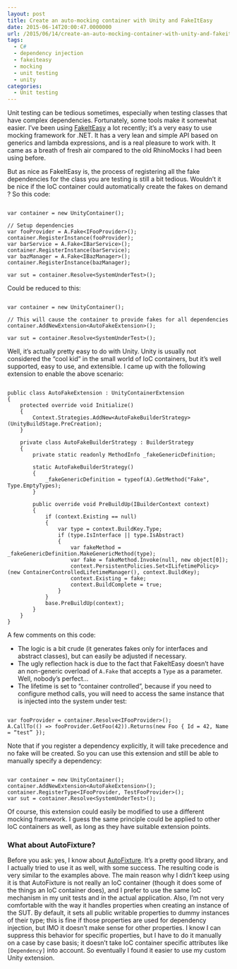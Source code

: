 ```yaml
---
layout: post
title: Create an auto-mocking container with Unity and FakeItEasy
date: 2015-06-14T20:00:47.0000000
url: /2015/06/14/create-an-auto-mocking-container-with-unity-and-fakeiteasy/
tags:
  - C#
  - dependency injection
  - fakeiteasy
  - mocking
  - unit testing
  - unity
categories:
  - Unit testing
---
```



Unit testing can be tedious sometimes, especially when testing classes that have complex dependencies. Fortunately, some tools make it somewhat easier. I’ve been using [FakeItEasy](https://github.com/FakeItEasy/FakeItEasy) a lot recently; it’s a very easy to use mocking framework for .NET. It has a very lean and simple API based on generics and lambda expressions, and is a real pleasure to work with. It came as a breath of fresh air compared to the old RhinoMocks I had been using before.

But as nice as FakeItEasy is, the process of registering all the fake dependencies for the class you are testing is still a bit tedious. Wouldn’t it be nice if the IoC container could automatically create the fakes on demand ? So this code:

```

var container = new UnityContainer();

// Setup dependencies
var fooProvider = A.Fake<IFooProvider>();
container.RegisterInstance(fooProvider);
var barService = A.Fake<IBarService>();
container.RegisterInstance(barService);
var bazManager = A.Fake<IBazManager>();
container.RegisterInstance(bazManager);

var sut = container.Resolve<SystemUnderTest>();
```

Could be reduced to this:

```

var container = new UnityContainer();

// This will cause the container to provide fakes for all dependencies
container.AddNewExtension<AutoFakeExtension>();

var sut = container.Resolve<SystemUnderTest>();
```

Well, it’s actually pretty easy to do with Unity. Unity is usually not considered the “cool kid” in the small world of IoC containers, but it’s well supported, easy to use, and extensible. I came up with the following extension to enable the above scenario:

```

public class AutoFakeExtension : UnityContainerExtension
{
    protected override void Initialize()
    {
        Context.Strategies.AddNew<AutoFakeBuilderStrategy>(UnityBuildStage.PreCreation);
    }
    
    private class AutoFakeBuilderStrategy : BuilderStrategy
    {
        private static readonly MethodInfo _fakeGenericDefinition;
    
        static AutoFakeBuilderStrategy()
        {
            _fakeGenericDefinition = typeof(A).GetMethod("Fake", Type.EmptyTypes);
        }
        
        public override void PreBuildUp(IBuilderContext context)
        {
            if (context.Existing == null)
            {
                var type = context.BuildKey.Type;
                if (type.IsInterface || type.IsAbstract)
                {
                    var fakeMethod = _fakeGenericDefinition.MakeGenericMethod(type);
                    var fake = fakeMethod.Invoke(null, new object[0]);
                    context.PersistentPolicies.Set<ILifetimePolicy>(new ContainerControlledLifetimeManager(), context.BuildKey);
                    context.Existing = fake;
                    context.BuildComplete = true;
                }
            }
            base.PreBuildUp(context);
        }
    }
}
```

A few comments on this code:

- The logic is a bit crude (it generates fakes only for interfaces and abstract classes), but can easily be adjusted if necessary.
- The ugly reflection hack is due to the fact that FakeItEasy doesn’t have an non-generic overload of `A.Fake` that accepts a `Type` as a parameter. Well, nobody’s perfect…
- The lifetime is set to “container controlled”, because if you need to configure method calls, you will need to access the same instance that is injected into the system under test:


```

var fooProvider = container.Resolve<IFooProvider>();
A.CallTo(() => fooProvider.GetFoo(42)).Returns(new Foo { Id = 42, Name = “test” });
```

Note that if you register a dependency explicitly, it will take precedence and no fake will be created. So you can use this extension and still be able to manually specify a dependency:

```

var container = new UnityContainer();
container.AddNewExtension<AutoFakeExtension>();
container.RegisterType<IFooProvider, TestFooProvider>();
var sut = container.Resolve<SystemUnderTest>();
```

Of course, this extension could easily be modified to use a different mocking framework. I guess the same principle could be applied to other IoC containers as well, as long as they have suitable extension points.

### What about AutoFixture?

Before you ask: yes, I know about [AutoFixture](https://github.com/AutoFixture/AutoFixture). It’s a pretty good library, and I actually tried to use it as well, with some success. The resulting code is very similar to the examples above. The main reason why I didn’t keep using it is that AutoFixture is not really an IoC container (though it does some of the things an IoC container does), and I prefer to use the same IoC mechanism in my unit tests and in the actual application. Also, I’m not very comfortable with the way it handles properties when creating an instance of the SUT. By default, it sets all public writable properties to dummy instances of their type; this is fine if those properties are used for dependency injection, but IMO it doesn’t make sense for other properties. I know I can suppress this behavior for specific properties, but I have to do it manually on a case by case basis; it doesn’t take IoC container specific attributes like `[Dependency]` into account. So eventually I found it easier to use my custom Unity extension.


